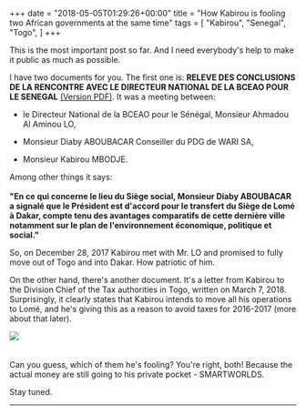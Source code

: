 
+++
date = "2018-05-05T01:29:26+00:00"
title = "How Kabirou is fooling two African governments at the same time"
tags = [
    "Kabirou",
    "Senegal",
    "Togo",
]
+++

This is the most important post so far. And I need everybody's help to make it public as much as possible.
<!--more-->

I have two documents for you. The first one is:
**RELEVE DES CONCLUSIONS DE LA RENCONTRE AVEC LE DIRECTEUR NATIONAL DE LA BCEAO POUR LE SENEGAL** [(Version PDF)](https://res.cloudinary.com/vincentstradic/image/upload/v1524652202/post7A/post7A_doc1.pdf). It was a meeting between:

- le Directeur National de la BCEAO pour le Sénégal, Monsieur Ahmadou Al Aminou LO,

- Monsieur Diaby ABOUBACAR Conseiller du PDG de WARI SA,

- Monsieur Kabirou MBODJE.

Among other things it says:<br></br>
**"En ce qui concerne le lieu du Siège social, Monsieur Diaby ABOUBACAR a signalé que le Président est d'accord pour le transfert du Siège de Lomé à Dakar, compte tenu des avantages comparatifs de cette dernière ville notamment sur le plan de l'environnement économique, politique et social."**

So, on December 28, 2017 Kabirou met with Mr. LO and promised to fully move out of Togo and into Dakar. How patriotic of him.

On the other hand, there's another document. It's a letter from Kabirou to the Division Chief of the Tax authorities in Togo, written on March 7, 2018. Surprisingly, it clearly states that Kabirou intends to move all his operations to Lomé, and he's giving this as a reason to avoid taxes for 2016-2017 (more about that later).

<div class="container" style="width:auto">
  <a target="blank" href="https://res.cloudinary.com/vincentstradic/image/upload/v1524651851/post7A/post7A_pic1.jpg">
    <img src="https://res.cloudinary.com/vincentstradic/image/upload/v1524651851/post7A/post7A_pic1.jpg" style="max-width:100%">
  </a>
</div>
<br></br>
Can you guess, which of them he's fooling? You're right, both! Because the actual money are still going to his private pocket - SMARTWORLDS.

Stay tuned.
<hr>
